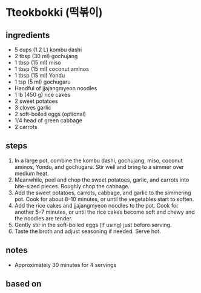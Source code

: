 # Tteokbokki (떡볶이)

## ingredients

- 5 cups (1.2 L) kombu dashi 
- 2 tbsp (30 ml) gochujang
- 1 tbsp (15 ml) miso
- 1 tbsp (15 ml) coconut aminos
- 1 tbsp (15 ml) Yondu
- 1 tsp (5 ml) gochugaru
- Handful of jjajangmyeon noodles
- 1 lb (450 g) rice cakes
- 2 sweet potatoes
- 3 cloves garlic
- 2 soft-boiled eggs (optional)
- 1/4 head of green cabbage
- 2 carrots

## steps

1. In a large pot, combine the kombu dashi, gochujang, miso, coconut aminos, Yondu, and gochugaru. Stir well and bring to a simmer over medium heat.
2. Meanwhile, peel and chop the sweet potatoes, garlic, and carrots into bite-sized pieces. Roughly chop the cabbage.
3. Add the sweet potatoes, carrots, cabbage, and garlic to the simmering pot. Cook for about 8–10 minutes, or until the vegetables start to soften.
4. Add the rice cakes and jjajangmyeon noodles to the pot. Cook for another 5–7 minutes, or until the rice cakes become soft and chewy and the noodles are tender.
5. Gently stir in the soft-boiled eggs (if using) just before serving.
6. Taste the broth and adjust seasoning if needed. Serve hot.

## notes

- Approximately 30 minutes for 4 servings

## based on